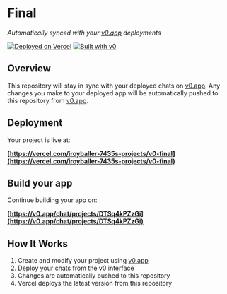 # Final

*Automatically synced with your [v0.app](https://v0.app) deployments*

[![Deployed on Vercel](https://img.shields.io/badge/Deployed%20on-Vercel-black?style=for-the-badge&logo=vercel)](https://vercel.com/iroyballer-7435s-projects/v0-final)
[![Built with v0](https://img.shields.io/badge/Built%20with-v0.app-black?style=for-the-badge)](https://v0.app/chat/projects/DTSq4kPZzGi)

## Overview

This repository will stay in sync with your deployed chats on [v0.app](https://v0.app).
Any changes you make to your deployed app will be automatically pushed to this repository from [v0.app](https://v0.app).

## Deployment

Your project is live at:

**[https://vercel.com/iroyballer-7435s-projects/v0-final](https://vercel.com/iroyballer-7435s-projects/v0-final)**

## Build your app

Continue building your app on:

**[https://v0.app/chat/projects/DTSq4kPZzGi](https://v0.app/chat/projects/DTSq4kPZzGi)**

## How It Works

1. Create and modify your project using [v0.app](https://v0.app)
2. Deploy your chats from the v0 interface
3. Changes are automatically pushed to this repository
4. Vercel deploys the latest version from this repository